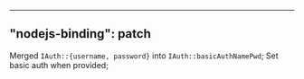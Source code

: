 
---
"nodejs-binding": patch
---

Merged `IAuth::{username, password}` into `IAuth::basicAuthNamePwd`;
Set basic auth when provided;

